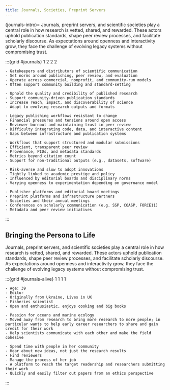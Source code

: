 ```yaml
---
title: Journals, Societies, Preprint Servers
---
```


(journals-intro)=
Journals, preprint servers, and scientific societies play a central role in how research is vetted, shared, and
rewarded. These actors uphold publication standards, shape peer review processes, and facilitate
scholarly discourse. As expectations around openness and interactivity grow, they face the challenge of
evolving legacy systems without compromising trust.

:::{grid #journals} 1 2 2 2

```{card} 🧍🏻Profile
- Gatekeepers and distributors of scientific communication
- Set norms around publishing, peer review, and evaluation
- Operate across commercial, nonprofit, and community-run models
- Often support community building and standard-setting
```

```{card} 🎯 Goals
- Uphold the quality and credibility of published research
- Support community-driven publication standards
- Increase reach, impact, and discoverability of science
- Adapt to evolving research outputs and formats
```

```{card} 😞 Frustrations
- Legacy publishing workflows resistant to change
- Financial pressures and tensions around open access
- Reviewer burnout and maintaining trust in peer review
- Difficulty integrating code, data, and interactive content
- Gaps between infrastructure and publication systems
```

```{card} 💚 Preferences
- Workflows that support structured and modular submissions
- Efficient, transparent peer review
- Provenance, PIDs, and metadata standards
- Metrics beyond citation count
- Support for non-traditional outputs (e.g., datasets, software)
```

```{card} 💭 Behavioral Considerations
- Risk-averse and slow to adopt innovations
- Tightly linked to academic prestige and policy
- Influenced by editorial boards and disciplinary norms
- Varying openness to experimentation depending on governance model
```

```{card} 📍 Where to Find
- Publisher platforms and editorial board meetings
- Preprint platforms and infrastructure partners
- Societies and their annual meetings
- Conferences on scholarly communication (e.g. SSP, COASP, FORCE11)
- Metadata and peer review initiatives
```

:::

## Bringing the Persona to Life

Journals, preprint servers, and scientific societies play a central role in how research is vetted, shared, and rewarded. These actors uphold publication standards, shape peer review processes, and facilitate scholarly discourse. As expectations around openness and interactivity grow, they face the challenge of evolving legacy systems without compromising trust.

:::{grid #journals-alive} 1 1 1 1

```{card} 🪪 Oksana
- Age: 39
- Editor
- Originally from Ukraine, Lives in UK
- Fisheries scientist
- Open and enthusiastic, enjoys cooking and big books
```

```{card} ⁉️ Why
- Passion for oceans and marine ecology
- Moved away from research to bring more research to more people; in particular wants to help early career researchers to share and gain credit for their work
- Help scientists communicate with each other and make the field cohesive
```

```{card} 🙏 Needs
- Spend time with people in her community
- Hear about new ideas, not just the research results
- Find reviewers
- Manage the process of her job
- A platform to reach the target readership and researchers submitting their work
- Quickly and easily filter out papers from an ethics perspective
```

:::
